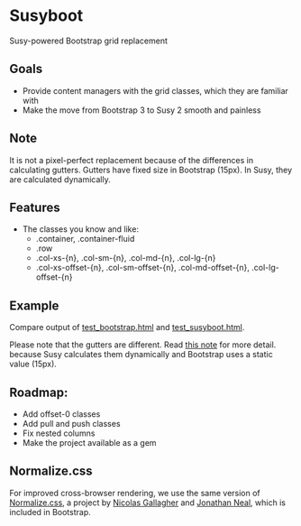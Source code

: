 # Susyboot
Susy-powered Bootstrap grid replacement

Goals
---
- Provide content managers with the grid classes, which they are familiar with
- Make the move from Bootstrap 3 to Susy 2 smooth and painless

Note
---
It is not a pixel-perfect replacement because of the differences in calculating gutters.
Gutters have fixed size in Bootstrap (15px). In Susy, they are calculated dynamically.

Features
---

- The classes you know and like: 
  - .container, .container-fluid
  - .row 
  - .col-xs-{n}, .col-sm-{n}, .col-md-{n}, .col-lg-{n}
  - .col-xs-offset-{n}, .col-sm-offset-{n}, .col-md-offset-{n}, .col-lg-offset-{n}

Example
---
Compare output of [test_bootstrap.html](https://github.com/kkomelin/susyboot/blob/master/test_bootstrap.html) and
[test_susyboot.html]([https://github.com/kkomelin/susyboot/blob/master/test_susyboot.html]).

Please note that the gutters are different. Read [this note](#note) for more detail.
because Susy calculates them dynamically and Bootstrap uses a static value (15px).

Roadmap:
---
- Add offset-0 classes
- Add pull and push classes
- Fix nested columns
- Make the project available as a gem

Normalize.css
---
For improved cross-browser rendering,
we use the same version of [Normalize.css](http://necolas.github.io/normalize.css/),
a project by [Nicolas Gallagher](https://twitter.com/necolas)
and [Jonathan Neal](ttps://twitter.com/jon_neal), which is included in Bootstrap.
